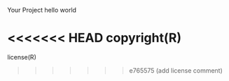 Your Project
hello world

<<<<<<< HEAD
copyright(R)
=======
license(R)
>>>>>>> e765575 (add license comment)
